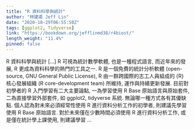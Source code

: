 ```yaml
---
title: "R 資料科學與統計"
author: "林建甫 Jeff Lin"
date: "2020-10-29T06:55:50Z"
tags: [ggplot2, Tidyverse]
link: "https://bookdown.org/jefflinmd38/r4biost/"
length_weight: "11.4%"
pinned: false
---
```


R 資料科學與統計 [...] R 可視為統計數學軟體, 也是一種程式語言, 而近年來的發展, R 更成為資料科學的熱門的工具之一. R 是一個免費的統計分析軟體 (open-source, GNU General Public License), R 由一群跨國際的志工人員組成的 {R} 核心發展組織 (R core-development team) 所維持, 運作與持續更新發展. 目前對初學者的 R 入門學習有二大主要論點, 一為學習使用 R Base 原始語言與原始套件, 二為直接學習外部套件, 如 ggplot2, tidyverse 系統. 無論哪一種方式各有其優缺點. 個人認為對未來必須經常性使用 R 進行資料分析工作的初學者, 則建議先學習使用 R Base 原始語言. 對於未來僅在少數時間必須使用 R 進行資料分析工作, 或是僅在統計學上課使用, 則建議學習 ...
